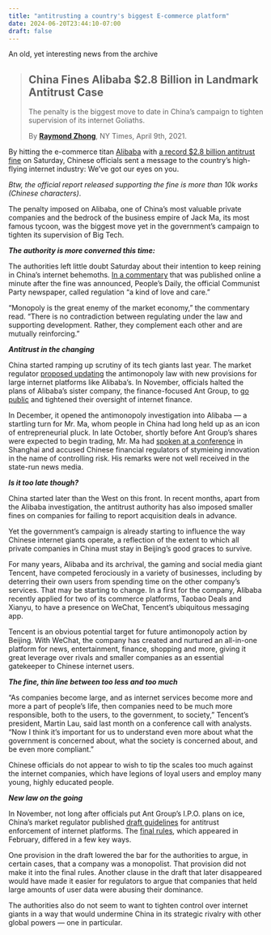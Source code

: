 ```yaml
---
title: "antitrusting a country's biggest E-commerce platform"
date: 2024-06-20T23:44:10-07:00
draft: false
---
```


An old, yet interesting news from the archive

> ## China Fines Alibaba $2.8 Billion in Landmark Antitrust Case
>
> The penalty is the biggest move to date in China’s campaign to tighten supervision of its internet Goliaths.
>
>
> By **[Raymond Zhong](https://www.nytimes.com/by/raymond-zhong)**, NY Times, April 9th, 2021.

By hitting the e-commerce titan [Alibaba](https://www.nytimes.com/2021/09/01/technology/china-alibaba-rape-metoo.html) with [a record $2.8 billion antitrust fine](http://www.samr.gov.cn/xw/zj/202104/t20210410_327702.html) on Saturday, Chinese officials sent a message to the country’s high-flying internet industry: We’ve got our eyes on you.

*Btw, the official report released supporting the fine is more than 10k works (Chinese characters)*.

The penalty imposed on Alibaba, one of China’s most valuable private companies and the bedrock of the business empire of Jack Ma, its most famous tycoon, was the biggest move yet in the government’s campaign to tighten its supervision of Big Tech.

***The authority is more converned this time:***

The authorities left little doubt Saturday about their intention to keep reining in China’s internet behemoths. [In a commentary](http://opinion.people.com.cn/n1/2021/0410/c1003-32074529.html) that was published online a minute after the fine was announced, People’s Daily, the official Communist Party newspaper, called regulation “a kind of love and care.”

“Monopoly is the great enemy of the market economy,” the commentary read. “There is no contradiction between regulating under the law and supporting development. Rather, they complement each other and are mutually reinforcing.”

***Antitrust in the changing***

China started ramping up scrutiny of its tech giants last year. The market regulator [proposed updating](http://www.samr.gov.cn/hd/zjdc/202001/t20200102_310120.html) the antimonopoly law with new provisions for large internet platforms like Alibaba’s. In November, officials halted the plans of Alibaba’s sister company, the finance-focused Ant Group, to [go public](https://www.nytimes.com/2020/11/03/technology/ant-ipo-jack-ma-summoned.html) and tightened their oversight of internet finance.

In December, it opened the antimonopoly investigation into Alibaba — a startling turn for Mr. Ma, whom people in China had long held up as an icon of entrepreneurial pluck. In late October, shortly before Ant Group’s shares were expected to begin trading, Mr. Ma had [spoken at a conference](https://www.nytimes.com/2020/11/06/technology/china-ant-group-ipo.html) in Shanghai and accused Chinese financial regulators of stymieing innovation in the name of controlling risk. His remarks were not well received in the state-run news media.

***Is it too late though?***

China started later than the West on this front. In recent months, apart from the Alibaba investigation, the antitrust authority has also imposed smaller fines on companies for failing to report acquisition deals in advance.

Yet the government’s campaign is already starting to influence the way Chinese internet giants operate, a reflection of the extent to which all private companies in China must stay in Beijing’s good graces to survive.

For many years, Alibaba and its archrival, the gaming and social media giant Tencent, have competed ferociously in a variety of businesses, including by deterring their own users from spending time on the other company’s services. That may be starting to change. In a first for the company, Alibaba recently applied for two of its commerce platforms, Taobao Deals and Xianyu, to have a presence on WeChat, Tencent’s ubiquitous messaging app.

Tencent is an obvious potential target for future antimonopoly action by Beijing. With WeChat, the company has created and nurtured an all-in-one platform for news, entertainment, finance, shopping and more, giving it great leverage over rivals and smaller companies as an essential gatekeeper to Chinese internet users.

***The fine, thin line between too less and too much***

“As companies become large, and as internet services become more and more a part of people’s life, then companies need to be much more responsible, both to the users, to the government, to society,” Tencent’s president, Martin Lau, said last month on a conference call with analysts. “Now I think it’s important for us to understand even more about what the government is concerned about, what the society is concerned about, and be even more compliant.”

Chinese officials do not appear to wish to tip the scales too much against the internet companies, which have legions of loyal users and employ many young, highly educated people.

***New law on the going***

In November, not long after officials put Ant Group’s I.P.O. plans on ice, China’s market regulator published [draft guidelines](http://www.samr.gov.cn/hd/zjdc/202011/t20201109_323234.html) for antitrust enforcement of internet platforms. The [final rules](http://gkml.samr.gov.cn/nsjg/fldj/202102/t20210207_325967.html), which appeared in February, differed in a few key ways.

One provision in the draft lowered the bar for the authorities to argue, in certain cases, that a company was a monopolist. That provision did not make it into the final rules. Another clause in the draft that later disappeared would have made it easier for regulators to argue that companies that held large amounts of user data were abusing their dominance.

The authorities also do not seem to want to tighten control over internet giants in a way that would undermine China in its strategic rivalry with other global powers — one in particular.
